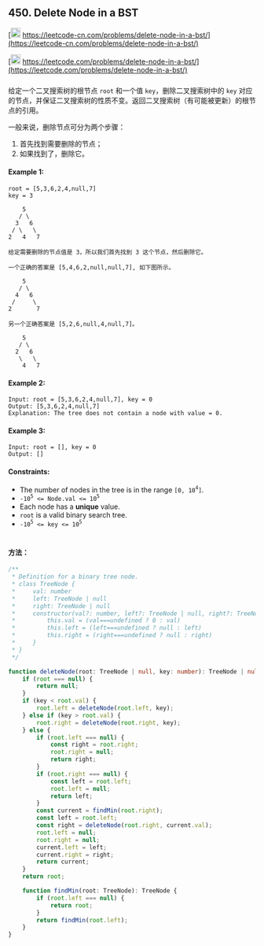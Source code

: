 ## 450. Delete Node in a BST

[<img src="https://static.leetcode-cn.com/cn-mono-assets/production/assets/logo-dark-cn.c42314a8.svg" height="20" /> https://leetcode-cn.com/problems/delete-node-in-a-bst/](https://leetcode-cn.com/problems/delete-node-in-a-bst/)

[<img src="https://assets.leetcode.com/static_assets/public/webpack_bundles/images/logo-dark.e99485d9b.svg" height="20"/> https://leetcode.com/problems/delete-node-in-a-bst/](https://leetcode.com/problems/delete-node-in-a-bst/)

###

给定一个二叉搜索树的根节点 `root` 和一个值 `key`，删除二叉搜索树中的 `key` 对应的节点，并保证二叉搜索树的性质不变。返回二叉搜索树（有可能被更新）的根节点的引用。

一般来说，删除节点可分为两个步骤：

1. 首先找到需要删除的节点；
2. 如果找到了，删除它。

#### Example 1:

```
root = [5,3,6,2,4,null,7]
key = 3

    5
   / \
  3   6
 / \   \
2   4   7

给定需要删除的节点值是 3，所以我们首先找到 3 这个节点，然后删除它。

一个正确的答案是 [5,4,6,2,null,null,7], 如下图所示。

    5
   / \
  4   6
 /     \
2       7

另一个正确答案是 [5,2,6,null,4,null,7]。

    5
   / \
  2   6
   \   \
    4   7
```

#### Example 2:

```
Input: root = [5,3,6,2,4,null,7], key = 0
Output: [5,3,6,2,4,null,7]
Explanation: The tree does not contain a node with value = 0.
```

#### Example 3:

```
Input: root = [], key = 0
Output: []
```

#### Constraints:

-   The number of nodes in the tree is in the range `[0, 10`<sup>`4`</sup>`]`.
-   `-10`<sup>`5`</sup>` <= Node.val <= 10`<sup>`5`</sup>
-   Each node has a **unique** value.
-   `root` is a valid binary search tree.
-   `-10`<sup>`5`</sup>` <= key <= 10`<sup>`5`</sup>

#

#### 方法：

```ts
/**
 * Definition for a binary tree node.
 * class TreeNode {
 *     val: number
 *     left: TreeNode | null
 *     right: TreeNode | null
 *     constructor(val?: number, left?: TreeNode | null, right?: TreeNode | null) {
 *         this.val = (val===undefined ? 0 : val)
 *         this.left = (left===undefined ? null : left)
 *         this.right = (right===undefined ? null : right)
 *     }
 * }
 */

function deleteNode(root: TreeNode | null, key: number): TreeNode | null {
    if (root === null) {
        return null;
    }
    if (key < root.val) {
        root.left = deleteNode(root.left, key);
    } else if (key > root.val) {
        root.right = deleteNode(root.right, key);
    } else {
        if (root.left === null) {
            const right = root.right;
            root.right = null;
            return right;
        }
        if (root.right === null) {
            const left = root.left;
            root.left = null;
            return left;
        }
        const current = findMin(root.right);
        const left = root.left;
        const right = deleteNode(root.right, current.val);
        root.left = null;
        root.right = null;
        current.left = left;
        current.right = right;
        return current;
    }
    return root;

    function findMin(root: TreeNode): TreeNode {
        if (root.left === null) {
            return root;
        }
        return findMin(root.left);
    }
}
```
